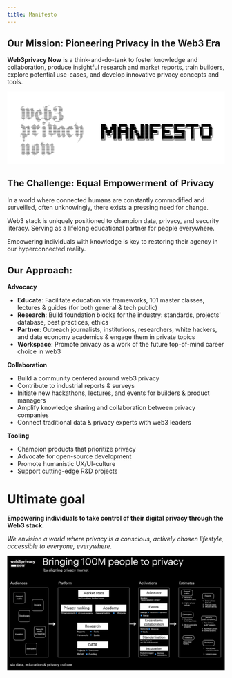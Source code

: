 ```yaml
---
title: Manifesto
---
```


## Our Mission: Pioneering Privacy in the Web3 Era

**Web3privacy Now** is a think-and-do-tank to foster knowledge and collaboration, produce insightful research and market reports, train builders, explore potential use-cases, and develop innovative privacy concepts and tools.

![Web3Privacy Now Manifesto](./assets/manifesto-banner.png)

## The Challenge: Equal Empowerment of Privacy

In a world where connected humans are constantly commodified and surveilled, often unknowingly, there exists a pressing need for change. 

Web3 stack is uniquely positioned to champion data, privacy, and security literacy. Serving as a lifelong educational partner for people everywhere.

Empowering individuals with knowledge is key to restoring their agency in our hyperconnected reality.
 
## Our Approach:

**Advocacy** 
- **Educate**: Facilitate education via frameworks, 101 master classes, lectures & guides (for both general & tech public)
- **Research**: Build foundation blocks for the industry: standards, projects' database, best practices, ethics
- **Partner**: Outreach journalists, institutions, researchers, white hackers, and data economy academics & engage them in private topics
- **Workspace**: Promote privacy as a work of the future top-of-mind career choice in web3

**Collaboration**
- Build a community centered around web3 privacy
- Contribute to industrial reports & surveys
- Initiate new hackathons, lectures, and events for builders & product managers
- Amplify knowledge sharing and collaboration between privacy companies
- Connect traditional data & privacy experts with web3 leaders

**Tooling**
- Champion products that prioritize privacy
- Advocate for open-source development
- Promote humanistic UX/UI-culture
- Support cutting-edge R&D projects

# **Ultimate goal**

**Empowering individuals to take control of their digital privacy through the Web3 stack.**

_We envision a world where privacy is a conscious, actively chosen lifestyle, accessible to everyone, everywhere._

![Bringing 100M users to privacy market](./assets/Bringing-100M-to-privacy-market.png)
